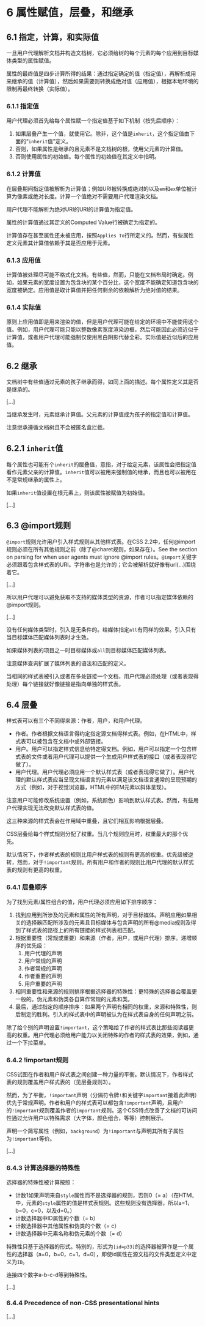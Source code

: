 # 6 属性赋值，层叠，和继承
## 6.1 指定，计算，和实际值
一旦用户代理解析文档并构造文档树，它必须给树的每个元素的每个应用到目标媒体类型的属性赋值。

属性的最终值是四步计算所得的结果：通过指定确定的值（指定值），再解析成用来继承的值（计算值），然后如果需要则转换成绝对值（应用值），根据本地环境的限制再最终转换（实际值）。
### 6.1.1 指定值
用户代理必须首先给每个属性赋一个指定值基于如下机制（按先后顺序）：

1. 如果层叠产生一个值，就使用它。除非，这个值是`inherit`，这个指定值由下面的“`inherit`值”定义。
2. 否则，如果属性是继承的且元素不是文档树的根，使用父元素的计算值。
3. 否则使用属性的初始值。每个属性的初始值在其定义中指明。
### 6.1.2 计算值
在层叠期间指定值被解析为计算值；例如URI被转换成绝对的以及`em`和`ex`单位被计算为像素或绝对长度。计算一个值绝对不需要用户代理渲染文档。

用户代理不能解析为绝对URI的URI的计算值为指定值。

属性的计算值通过其定义的Computed Value行被确定为指定的。

计算值存在甚至属性还未被应用，按照`Applies To`行所定义的。然而，有些属性定义元素其计算值依赖于其是否应用于元素。
### 6.1.3 应用值
计算值被处理尽可能不格式化文档。有些值，然而，只能在文档布局时确定。例如，如果元素的宽度设置为包含块的某个百分比，这个宽度不能确定知道包含块的宽度被确定。应用值是取计算值并把任何剩余的依赖解析为绝对值的结果。
### 6.1.4 实际值
原则上应用值即是用来渲染的值，但是用户代理可能在给定的环境中不能使用这个值。例如，用户代理可能只能以整数像素宽度渲染边框，然后可能因此必须近似于计算值，或者用户代理可能强制仅使用黑白阴影代替全彩。实际值是近似后的应用值。
## 6.2 继承
文档树中有些值通过元素的孩子继承而得，如同上面的描述。每个属性定义其是否是继承的。

[...]

当继承发生时，元素继承计算值。父元素的计算值成为孩子的指定值和计算值。

注意继承遵循文档树且不会被匿名盒拦截。
## 6.2.1 `inherit`值
每个属性也可能有个`inherit`的层叠值，意指，对于给定元素，该属性会把指定值看作元素父亲的计算值。`inherit`值可以被用来强制值的继承，而且也可以被用在不是常规继承的属性上。

如果`inherit`值设置在根元素上，则该属性被赋值为初始值。

[...]
## 6.3 @import规则
`@import`规则允许用户引入样式规则从其他样式表。在CSS 2.2中，任何@import规则必须在所有其他规则之前（除了@charet规则，如果存在）。See the section on parsing for when user agents must ignore @import rules。`@import`关键字必须跟着包含样式表的URI。字符串也是允许的；它会被解析就好像有url(...)围绕着它。

[...]

所以用户代理可以避免获取不支持的媒体类型的资源，作者可以指定媒体依赖的@import规则。

[...]

没有任何媒体类型时，引入是无条件的。给媒体指定`all`有同样的效果。引入只有当目标媒体匹配媒体列表时才生效。

如果媒体列表的项目之一时目标媒体或`all`则目标媒体匹配媒体列表。

注意媒体查询扩展了媒体列表的语法和匹配的定义。

当相同的样式表被引入或者在多处链接一个文档，用户代理必须处理（或者表现得处理）每个链接就好像链接是指向单独的样式表。
## 6.4 层叠
样式表可以有三个不同得来源：作者，用户，和用户代理。

- 作者。作者根据文档语言得约定指定源文档得样式表。例如，在HTML中，样式表可以被包含在文档中或外部链接。
- 用户。用户可以指定样式信息给特定得文档。例如，用户可以指定一个包含样式表的文件或者用户代理可以提供一个生成用户样式表的接口（或者表现得它做了）。
- 用户代理。用户代理必须应用一个默认样式表（或者表现得它做了）。用户代理的默认样式表应当呈现文档语言的元素以满足该文档语言通常的呈现预期的方式（例如，对于视觉浏览器，HTML中的EM元素以斜体呈现）。

注意用户可能修改系统设置（例如，系统颜色）影响到默认样式表。然而，有些用户代理实现无法改变默认样式表的值。

这三种来源的样式表会在作用域中重叠，且它们相互影响根据层叠。

CSS层叠给每个样式规则分配了权重。当几个规则应用时，权重最大的那个优先。

默认情况下，作者样式表的规则比用户样式表的规则有更高的权重。优先级被逆转，然而，对于`!important`规则。所有用户和作者的规则比用户代理的默认样式表的规则有更高的权重。
### 6.4.1 层叠顺序
为了找到元素/属性组合的值，用户代理必须应用如下排序顺序：

1. 找到应用到所涉及的元素和属性的所有声明，对于目标媒体。声明应用如果相关的选择器匹配所涉及的元素且目标媒体与包含声明的所有@media规则及得到了样式表的路径上的所有链接的样式列表相匹配。
2. 根据重要性（常规或重要）和来源（作者，用户，或用户代理）排序。递增顺序的优先级：
   1. 用户代理的声明
   2. 用户常规的声明
   3. 作者常规的声明
   4. 作者重要的声明
   5. 用户重要的声明
3. 相同重要性和来源的规则排序根据选择器的特殊性：更特殊的选择器会覆盖更一般的。伪元素和伪类各自算作常规的元素和类。
4. 最后，通过指定的顺序排序：如果两个声明有相同的权重，来源和特殊性，则后制定的胜利。引入的样式表中的声明被认为在样式表自身的任何声明之前。

除了给个别的声明设置`!important`，这个策略给了作者的样式表比那些阅读器更高的权重。用户代理必须给用户能力以关闭特殊的作者的样式表的效果，例如，通过一个下拉菜单。
### 6.4.2 !important规则
CSS试图在作者和用户样式表之间创建一种力量的平衡。默认情况下，作者样式表的规则覆盖用户样式表的（见层叠规则3）。

然而，为了平衡，`!important`声明（分隔符令牌`!`和关键字`important`接着此声明）优先于常规声明。作者和用户的样式表可以都包含`!important`声明，且用户的`!important`规则覆盖作者的`important`规则。这个CSS特点改善了文档的可访问性通过允许用户以特殊需求（大字体，颜色组合，等等）控制展示。

声明一个简写属性（例如，`background`）为`!important`与声明其所有子属性为`!important`等价。

[...]
### 6.4.3 计算选择器的特殊性
选择器的特殊性被计算按照：

- 计数1如果声明来自`style`属性而不是选择器的规则，否则0（= a）（在HTML中，元素的`style`属性的值是样式表规则。这些规则没有选择器，所以a=1，b=0，c=0，以及d=0。）
- 计数选择器中ID属性的个数（= b）
- 计数选择器中其他属性和伪类的个数（= c）
- 计数选择器中元素名称和伪元素的个数（= d）

特殊性只基于选择器的形式。特别的，形式为`[id=p33]`的选择器被算作是一个属性的选择器（a=0，b=0，c=1，d=0），即使id属性在源文档的文件类型定义中定义为`ID`。

连接四个数字a-b-c-d等到特殊性。

[...]
### 6.4.4 Precedence of non-CSS presentational hints
[...]